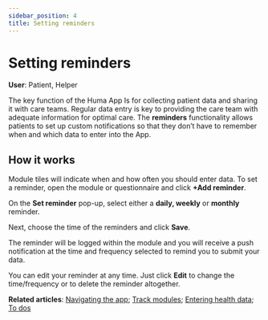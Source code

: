 ```yaml
---
sidebar_position: 4
title: Setting reminders
---
```

# Setting reminders
**User**: Patient, Helper

The key function of the Huma App Is for collecting patient data and sharing it with care teams. Regular data entry is key to providing the care team with adequate information for optimal care. The **reminders** functionality allows patients to set up custom notifications so that they don’t have to remember when and which data to enter into the App.

## How it works​

Module tiles will indicate when and how often you should enter data. To set a reminder, open the module or questionnaire and click **+Add reminder**.

On the **Set reminder** pop-up, select either a **daily, weekly** or **monthly** reminder.

Next, choose the time of the reminders and click **Save**.

The reminder will be logged within the module and you will receive a push notification at the time and frequency selected to remind you to submit your data. 

You can edit your reminder at any time. Just click **Edit** to change the time/frequency or to delete the reminder altogether.

**Related articles**: [Navigating the app](data-collection/huma-app/getting-started/navigating-the-app.md); [Track modules](data-collection/huma-app/features/track-modules.md); [Entering health data](data-collection/huma-app/features/entering-your-health-data.md); [To dos](data-collection/huma-app/features/to-dos.md)
